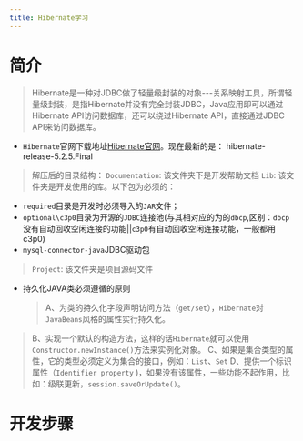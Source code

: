 ```yaml
---
title: Hibernate学习
---
```


# 简介
> Hibernate是一种对JDBC做了轻量级封装的对象---关系映射工具，所谓轻量级封装，是指Hibernate并没有完全封装JDBC，Java应用即可以通过Hibernate API访问数据库，还可以绕过Hibernate API，直接通过JDBC API来访问数据库。

- `Hibernate`官网下载地址[Hibernate官网](http://www.hibernate.org)。现在最新的是： hibernate-release-5.2.5.Final
 > 解压后的目录结构：
 > `Documentation`: 该文件夹下是开发帮助文档
 > `Lib`: 该文件夹是开发使用的库。以下包为必须的：
 - `required`目录是开发时必须导入的`JAR`文件；
 - `optional\c3p0`目录为开源的`JDBC`连接池(与其相对应的为的`dbcp`,区别：`dbcp`没有自动回收空闲连接的功能||`c3p0`有自动回收空闲连接功能，一般都用c3p0)
 -  `mysql-connector-java`JDBC驱动包
  > `Project`: 该文件夹是项目源码文件
- 持久化JAVA类必须遵循的原则
  > A、为类的持久化字段声明访问方法（`get/set`），`Hibernate`对`JavaBeans`风格的属性实行持久化。
 > B、实现一个默认的构造方法，这样的话`Hibernate`就可以使用`Constructor.newInstance()`方法来实例化对象。
 > C、如果是集合类型的属性，它的类型必须定义为集合的接口，例如：`List`、`Set`
 > D、提供一个标识属性（`Identifier property` )，如果没有该属性，一些功能不起作用，比如：级联更新，`session.saveOrUpdate()`。
 
# 开发步骤
```
```
